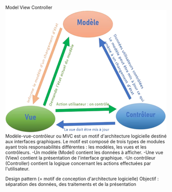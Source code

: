 Model View Controller <img align="right" src="../../src/img/modeleMVC.png" alt="Modèle Vue Contrôleur" title="Modèle Vue Contrôleur" widht="auto" height="384px">

Modèle-vue-contrôleur ou MVC est un motif d'architecture logicielle destiné aux interfaces graphiques. Le motif est composé de trois types de modules ayant trois responsabilités différentes : les modèles, les vues et les contrôleurs.
-Un modèle (Model) contient les données à afficher.
-Une vue (View) contient la présentation de l'interface graphique.
-Un contrôleur (Controller) contient la logique concernant les actions effectuées par l'utilisateur.

Design pattern (= motif de conception d'architecture logicielle)
Objectif : séparation des données, des traitements et de la présentation